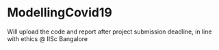 # ModellingCovid19

Will upload the code and report after project submission deadline, in line with ethics @ IISc Bangalore
